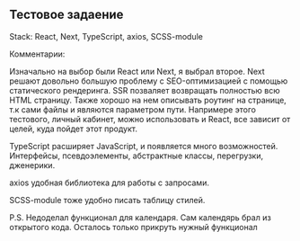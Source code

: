 ## Тестовое задаение

Stack: React, Next, TypeScript, axios, SCSS-module

Комментарии: 

Изначально на выбор были React или Next, я выбрал второе. Next решают довольно большую проблему с SEO-оптимизацией с помощью статического рендеринга. SSR позваляет возвращать полностью всю HTML страницу. Также хорошо на нем описывать роутинг на странице, т.к сами файлы и являются параметром пути. Напримере этого тестового, личный кабинет, можно использовать и React, все зависит от целей, куда пойдет этот продукт. 

TypeScript расширяет JavaScript, и появляется много возможностей. Интерфейсы, псевдоэлементы, абстрактные классы, перегрузки, дженерики.

axios удобная библиотека для работы с запросами.


SCSS-module тоже удобно писать таблицу стилей.


P.S. Недоделал функционал для календаря. Сам календярь брал из открытого кода. Осталось только прикруть нужный функционал
